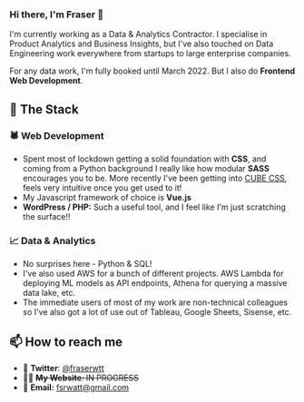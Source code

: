 ### Hi there, I'm Fraser 👋

I'm currently working as a Data & Analytics Contractor. I specialise in Product Analytics and Business Insights, but I've also touched on Data Engineering work everywhere from startups to large enterprise companies.

For any data work, I'm fully booked until March 2022. But I also do **Frontend Web Development**. 

## 🥞 The Stack

### 🕷 Web Development

- Spent most of lockdown getting a solid foundation with **CSS**, and coming from a Python background I really like how modular **SASS** encourages you to be. More recently I've been getting into [CUBE CSS](https://cube.fyi/), feels very intuitive once you get used to it!
- My Javascript framework of choice is **Vue.js**
- **WordPress / PHP:** Such a useful tool, and I feel like I'm just scratching the surface!!

### 📈 Data & Analytics

- No surprises here - Python & SQL!
- I've also used AWS for a bunch of different projects. AWS Lambda for deploying ML models as API endpoints, Athena for querying a massive data lake, etc.
- The immediate users of most of my work are non-technical colleagues so I've also got a lot of use out of Tableau, Google Sheets, Sisense, etc.

## 📫 How to reach me

- 🐥 **Twitter**: [@fraserwtt](https://twitter.com/fraserwtt)
- 👨‍🦰 <s>**My Website**: IN PROGRESS</s>
- 📨 **Email:** fsrwatt@gmail.com
